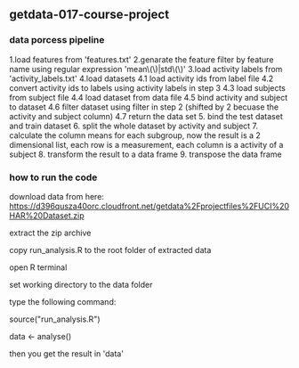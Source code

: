 ## getdata-017-course-project

### data porcess pipeline
1.load features from 'features.txt'
2.genarate the feature filter by feature name using regular expression 'mean\\(\\)|std\\(\\)'
3.load activity labels from 'activity_labels.txt'
4.load datasets
  4.1 load activity ids from label file
  4.2 convert activity ids to labels using activity labels in step 3
  4.3 load subjects from subject file
  4.4 load dataset from data file
  4.5 bind activity and subject to dataset
  4.6 filter dataset using filter in step 2 (shifted by 2 becuase the activity and subject column)
  4.7 return the data set
5. bind the test dataset and train dataset
6. split the whole dataset by activity and subject
7. calculate the column means for each subgroup, now the result is a 2 dimensional list, each row is a measurement, each column is a activity of a subject
8. transform the result to a data frame
9. transpose the data frame


### how to run the code
download data from here:
https://d396qusza40orc.cloudfront.net/getdata%2Fprojectfiles%2FUCI%20HAR%20Dataset.zip 

extract the zip archive

copy run_analysis.R to the root folder of extracted data

open R terminal 

set working directory to the data folder

type the following command:

source("run_analysis.R")

data <- analyse()

then you get the result in 'data'
